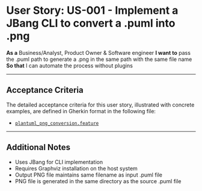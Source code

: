 # User Story: US-001 - Implement a JBang CLI to convert a .puml into .png

**As a** Business/Analyst, Product Owner & Software engineer
**I want to** pass the .puml path to generate a .png in the same path with the same file name
**So that** I can automate the process without plugins

---

## Acceptance Criteria

The detailed acceptance criteria for this user story, illustrated with concrete examples, are defined in Gherkin format in the following file:
- [`plantuml_png_conversion.feature`](plantuml_png_conversion.feature)

---

## Additional Notes

- Uses JBang for CLI implementation
- Requires Graphviz installation on the host system
- Output PNG file maintains same filename as input .puml file
- PNG file is generated in the same directory as the source .puml file

